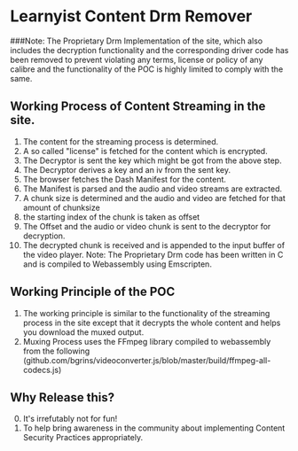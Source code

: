 # Learnyist Content Drm Remover

###Note: The Proprietary Drm Implementation of the site, which also includes the decryption functionality and the corresponding driver code has been removed to prevent violating any terms, license or policy of any calibre and the functionality of the POC is highly limited to comply with the same.

## Working Process of Content Streaming in the site.
1. The content for the streaming process is determined.
2. A so called "license" is fetched for the content which is encrypted.
3. The Decryptor is sent the key which might be got from the above step.
4. The Decryptor derives a key and an iv from the sent key.
5. The browser fetches the Dash Manifest for the content.
6. The Manifest is parsed and the audio and video streams are extracted.
7. A chunk size is determined and the audio and video are fetched for that amount of chunksize
8. the starting index of the chunk is taken as offset
9. The Offset and the audio or video chunk is sent to the decryptor for decryption.
10. The decrypted chunk is received and is appended to the input buffer of the video player.
Note: The Proprietary Drm code has been written in C and is compiled to Webassembly using Emscripten.

## Working Principle of the POC
1. The working principle is similar to the functionality of the streaming process in the site except that it decrypts the whole content and helps you download the muxed output.
2. Muxing Process uses the FFmpeg library compiled to webassembly from the following (github.com/bgrins/videoconverter.js/blob/master/build/ffmpeg-all-codecs.js)

## Why Release this?
0. It's irrefutably not for fun!
1. To help bring awareness in the community about implementing Content Security Practices appropriately.